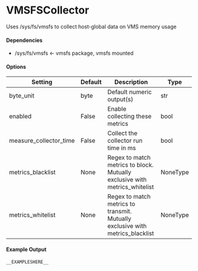 <!--This file was generated from the python source
Please edit the source to make changes
-->
VMSFSCollector
=====

Uses /sys/fs/vmsfs to collect host-global data on VMS memory usage

#### Dependencies

 * /sys/fs/vmsfs <- vmsfs package, vmsfs mounted


#### Options

Setting | Default | Description | Type
--------|---------|-------------|-----
byte_unit | byte | Default numeric output(s) | str
enabled | False | Enable collecting these metrics | bool
measure_collector_time | False | Collect the collector run time in ms | bool
metrics_blacklist | None | Regex to match metrics to block. Mutually exclusive with metrics_whitelist | NoneType
metrics_whitelist | None | Regex to match metrics to transmit. Mutually exclusive with metrics_blacklist | NoneType

#### Example Output

```
__EXAMPLESHERE__
```

